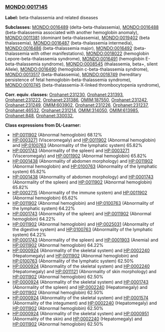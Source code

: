
### [MONDO:0017145](http://purl.obolibrary.org/obo/MONDO_0017145)
**Label:** beta-thalassemia and related diseases

**Subclasses:** [MONDO:0016489](http://purl.obolibrary.org/obo/MONDO_0016489) (delta-beta-thalassemia), [MONDO:0016488](http://purl.obolibrary.org/obo/MONDO_0016488) (beta-thalassemia associated with another hemoglobin anomaly), [MONDO:0011381](http://purl.obolibrary.org/obo/MONDO_0011381) (dominant beta-thalassemia), [MONDO:0019402](http://purl.obolibrary.org/obo/MONDO_0019402) (beta thalassemia), [MONDO:0016487](http://purl.obolibrary.org/obo/MONDO_0016487) (beta-thalassemia intermedia), [MONDO:0016486](http://purl.obolibrary.org/obo/MONDO_0016486) (beta-thalassemia major), [MONDO:0016492](http://purl.obolibrary.org/obo/MONDO_0016492) (beta-thalassemia with other manifestations), [MONDO:0018022](http://purl.obolibrary.org/obo/MONDO_0018022) (hemoglobin Lepore-beta-thalassemia syndrome), [MONDO:0016491](http://purl.obolibrary.org/obo/MONDO_0016491) (hemoglobin E-beta-thalassemia syndrome), [MONDO:0008545](http://purl.obolibrary.org/obo/MONDO_0008545) (thalassemia, beta+, silent Allele), [MONDO:0016490](http://purl.obolibrary.org/obo/MONDO_0016490) (hemoglobin c-beta-thalassemia syndrome), [MONDO:0013517](http://purl.obolibrary.org/obo/MONDO_0013517) (beta-thalassemia), [MONDO:0018749](http://purl.obolibrary.org/obo/MONDO_0018749) (hereditary persistence of fetal hemoglobin-beta-thalassemia syndrome), [MONDO:0010745](http://purl.obolibrary.org/obo/MONDO_0010745) (beta-thalassemia-X-linked thrombocytopenia syndrome), 

**Corr. equiv. classes:** [Orphanet:231230](http://www.orpha.net/ORDO/Orphanet_231230), [Orphanet:231393](http://www.orpha.net/ORDO/Orphanet_231393), [Orphanet:231222](http://www.orpha.net/ORDO/Orphanet_231222), [Orphanet:231386](http://www.orpha.net/ORDO/Orphanet_231386), [OMIM:187550](http://purl.obolibrary.org/obo/OMIM_187550), [Orphanet:231242](http://www.orpha.net/ORDO/Orphanet_231242), [Orphanet:231249](http://www.orpha.net/ORDO/Orphanet_231249), [OMIM:603902](http://purl.obolibrary.org/obo/OMIM_603902), [Orphanet:231226](http://www.orpha.net/ORDO/Orphanet_231226), [Orphanet:231237](http://www.orpha.net/ORDO/Orphanet_231237), [Orphanet:46532](http://www.orpha.net/ORDO/Orphanet_46532), [Orphanet:231214](http://www.orpha.net/ORDO/Orphanet_231214), [OMIM:314050](http://purl.obolibrary.org/obo/OMIM_314050), [OMIM:613985](http://purl.obolibrary.org/obo/OMIM_613985), [Orphanet:848](http://www.orpha.net/ORDO/Orphanet_848), [Orphanet:330032](http://www.orpha.net/ORDO/Orphanet_330032), 

**Class expressions from DL-Learner:**

- [HP:0011902](http://purl.obolibrary.org/obo/HP_0011902) (Abnormal hemoglobin) 68.12%
- [HP:0003271](http://purl.obolibrary.org/obo/HP_0003271) (Visceromegaly) and [HP:0011902](http://purl.obolibrary.org/obo/HP_0011902) (Abnormal hemoglobin) and [HP:0100763](http://purl.obolibrary.org/obo/HP_0100763) (Abnormality of the lymphatic system) 65.82%
- [HP:0001743](http://purl.obolibrary.org/obo/HP_0001743) (Abnormality of the spleen) and [HP:0003271](http://purl.obolibrary.org/obo/HP_0003271) (Visceromegaly) and [HP:0011902](http://purl.obolibrary.org/obo/HP_0011902) (Abnormal hemoglobin) 65.82%
- [HP:0001438](http://purl.obolibrary.org/obo/HP_0001438) (Abnormality of abdomen morphology) and [HP:0011902](http://purl.obolibrary.org/obo/HP_0011902) (Abnormal hemoglobin) and [HP:0100763](http://purl.obolibrary.org/obo/HP_0100763) (Abnormality of the lymphatic system) 65.82%
- [HP:0001438](http://purl.obolibrary.org/obo/HP_0001438) (Abnormality of abdomen morphology) and [HP:0001743](http://purl.obolibrary.org/obo/HP_0001743) (Abnormality of the spleen) and [HP:0011902](http://purl.obolibrary.org/obo/HP_0011902) (Abnormal hemoglobin) 65.82%
- [HP:0002715](http://purl.obolibrary.org/obo/HP_0002715) (Abnormality of the immune system) and [HP:0011902](http://purl.obolibrary.org/obo/HP_0011902) (Abnormal hemoglobin) 65.62%
- [HP:0011902](http://purl.obolibrary.org/obo/HP_0011902) (Abnormal hemoglobin) and [HP:0100763](http://purl.obolibrary.org/obo/HP_0100763) (Abnormality of the lymphatic system) 64.22%
- [HP:0001743](http://purl.obolibrary.org/obo/HP_0001743) (Abnormality of the spleen) and [HP:0011902](http://purl.obolibrary.org/obo/HP_0011902) (Abnormal hemoglobin) 64.22%
- [HP:0011902](http://purl.obolibrary.org/obo/HP_0011902) (Abnormal hemoglobin) and [HP:0025031](http://purl.obolibrary.org/obo/HP_0025031) (Abnormality of the digestive system) and [HP:0100763](http://purl.obolibrary.org/obo/HP_0100763) (Abnormality of the lymphatic system) 64.22%
- [HP:0001743](http://purl.obolibrary.org/obo/HP_0001743) (Abnormality of the spleen) and [HP:0001903](http://purl.obolibrary.org/obo/HP_0001903) (Anemia) and [HP:0011902](http://purl.obolibrary.org/obo/HP_0011902) (Abnormal hemoglobin) 64.22%
- [HP:0000924](http://purl.obolibrary.org/obo/HP_0000924) (Abnormality of the skeletal system) and [HP:0002240](http://purl.obolibrary.org/obo/HP_0002240) (Hepatomegaly) and [HP:0011902](http://purl.obolibrary.org/obo/HP_0011902) (Abnormal hemoglobin) and [HP:0100763](http://purl.obolibrary.org/obo/HP_0100763) (Abnormality of the lymphatic system) 62.50%
- [HP:0000924](http://purl.obolibrary.org/obo/HP_0000924) (Abnormality of the skeletal system) and [HP:0002240](http://purl.obolibrary.org/obo/HP_0002240) (Hepatomegaly) and [HP:0011121](http://purl.obolibrary.org/obo/HP_0011121) (Abnormality of skin morphology) and [HP:0011902](http://purl.obolibrary.org/obo/HP_0011902) (Abnormal hemoglobin) 62.50%
- [HP:0000924](http://purl.obolibrary.org/obo/HP_0000924) (Abnormality of the skeletal system) and [HP:0001743](http://purl.obolibrary.org/obo/HP_0001743) (Abnormality of the spleen) and [HP:0002240](http://purl.obolibrary.org/obo/HP_0002240) (Hepatomegaly) and [HP:0011902](http://purl.obolibrary.org/obo/HP_0011902) (Abnormal hemoglobin) 62.50%
- [HP:0000924](http://purl.obolibrary.org/obo/HP_0000924) (Abnormality of the skeletal system) and [HP:0001574](http://purl.obolibrary.org/obo/HP_0001574) (Abnormality of the integument) and [HP:0002240](http://purl.obolibrary.org/obo/HP_0002240) (Hepatomegaly) and [HP:0011902](http://purl.obolibrary.org/obo/HP_0011902) (Abnormal hemoglobin) 62.50%
- [HP:0000924](http://purl.obolibrary.org/obo/HP_0000924) (Abnormality of the skeletal system) and [HP:0000951](http://purl.obolibrary.org/obo/HP_0000951) (Abnormality of the skin) and [HP:0002240](http://purl.obolibrary.org/obo/HP_0002240) (Hepatomegaly) and [HP:0011902](http://purl.obolibrary.org/obo/HP_0011902) (Abnormal hemoglobin) 62.50%


